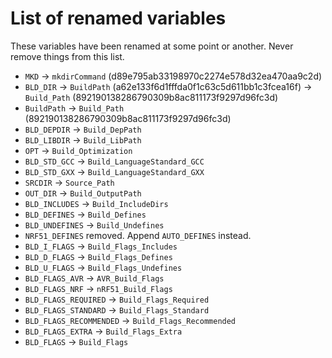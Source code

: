 # List of renamed variables

These variables have been renamed at some point or another.
Never remove things from this list.

 - `MKD` -> `mkdirCommand` (d89e795ab33198970c2274e578d32ea470aa9c2d)
 - `BLD_DIR` -> `BuildPath` (a62e133f6d1fffda0f1c63c5d611bb1c3fcea16f) -> `Build_Path` (892190138286790309b8ac811173f9297d96fc3d)
 - `BuildPath` -> `Build_Path` (892190138286790309b8ac811173f9297d96fc3d)
 - `BLD_DEPDIR` -> `Build_DepPath`
 - `BLD_LIBDIR` -> `Build_LibPath`
 - `OPT` -> `Build_Optimization`
 - `BLD_STD_GCC` -> `Build_LanguageStandard_GCC`
 - `BLD_STD_GXX` -> `Build_LanguageStandard_GXX`
 - `SRCDIR` -> `Source_Path`
 - `OUT_DIR` -> `Build_OutputPath`
 - `BLD_INCLUDES` -> `Build_IncludeDirs`
 - `BLD_DEFINES` -> `Build_Defines`
 - `BLD_UNDEFINES` -> `Build_Undefines`
 - `NRF51_DEFINES` removed. Append `AUTO_DEFINES` instead.
 - `BLD_I_FLAGS` -> `Build_Flags_Includes`
 - `BLD_D_FLAGS` -> `Build_Flags_Defines`
 - `BLD_U_FLAGS` -> `Build_Flags_Undefines`
 - `BLD_FLAGS_AVR` -> `AVR_Build_Flags`
 - `BLD_FLAGS_NRF` -> `nRF51_Build_Flags`
 - `BLD_FLAGS_REQUIRED` -> `Build_Flags_Required`
 - `BLD_FLAGS_STANDARD` -> `Build_Flags_Standard`
 - `BLD_FLAGS_RECOMMENDED` -> `Build_Flags_Recommended`
 - `BLD_FLAGS_EXTRA` -> `Build_Flags_Extra`
 - `BLD_FLAGS` -> `Build_Flags`
